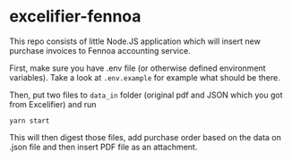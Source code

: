 # excelifier-fennoa

This repo consists of little Node.JS application which will insert new purchase invoices to Fennoa accounting service.

First, make sure you have .env file (or otherwise defined environment variables). Take a look at `.env.example` for example what should be there.

Then, put two files to `data_in` folder (original pdf and JSON which you got from Excelifier) and run

```
yarn start
```

This will then digest those files, add purchase order based on the data on .json file and then insert PDF file as an attachment.